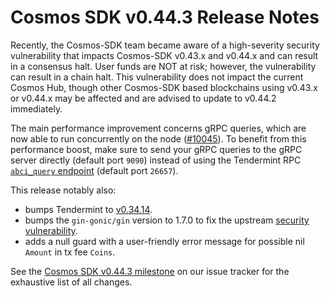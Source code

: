 # Cosmos SDK v0.44.3 Release Notes

Recently, the Cosmos-SDK team became aware of a high-severity security vulnerability that impacts Cosmos-SDK v0.43.x and v0.44.x and can result in a consensus halt. User funds are NOT at risk; however, the vulnerability can result in a chain halt. This vulnerability does not impact the current Cosmos Hub, though other Cosmos-SDK based blockchains using v0.43.x or v0.44.x may be affected and are advised to update to v0.44.2 immediately.


The main performance improvement concerns gRPC queries, which are now able to run concurrently on the node ([\#10045](https://github.com/cosmos/cosmos-sdk/pull/10045)). To benefit from this performance boost, make sure to send your gRPC queries to the gRPC server directly (default port `9090`) instead of using the Tendermint RPC [`abci_query` endpoint](https://docs.tendermint.com/master/rpc/#/ABCI/abci_query) (default port `26657`).

This release notably also:

- bumps Tendermint to [v0.34.14](https://github.com/tendermint/tendermint/releases/tag/v0.34.14).
- bumps the `gin-gonic/gin` version to 1.7.0 to fix the upstream [security vulnerability](https://github.com/advisories/GHSA-h395-qcrw-5vmq).
- adds a null guard with a user-friendly error message for possible nil `Amount` in tx fee `Coins`.

See the [Cosmos SDK v0.44.3 milestone](https://github.com/cosmos/cosmos-sdk/blob/v0.44.3/CHANGELOG.md) on our issue tracker for the exhaustive list of all changes.
